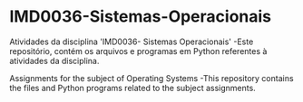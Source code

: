 # IMD0036-Sistemas-Operacionais
Atividades da disciplina 'IMD0036- Sistemas Operacionais'
-Este repositório, contém os arquivos e programas em Python referentes à atividades da disciplina.

Assignments for the subject of Operating Systems
-This repository contains the files and Python programs related to the subject assignments.
